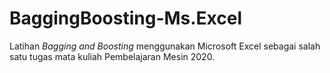 # BaggingBoosting-Ms.Excel
Latihan _Bagging and Boosting_ menggunakan Microsoft Excel sebagai salah satu tugas mata kuliah Pembelajaran Mesin 2020.

